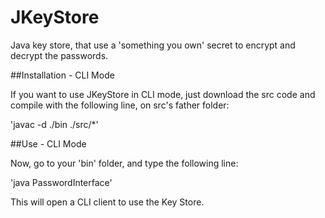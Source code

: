 # JKeyStore
Java key store, that use a 'something you own' secret to encrypt and decrypt the passwords.

##Installation - CLI Mode

If you want to use JKeyStore in CLI mode, just download the src code and compile with the following line, on src's father folder:

'javac -d ./bin ./src/*'

##Use - CLI Mode

Now, go to your 'bin' folder, and type the following line:

'java PasswordInterface'

This will open a CLI client to use the Key Store.
